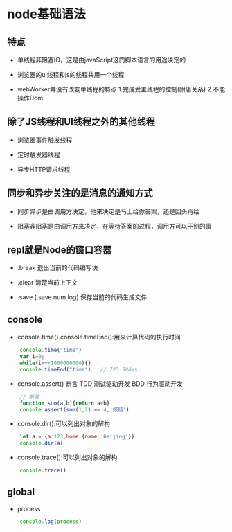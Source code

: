 # node基础语法

## 特点

+ 单线程非阻塞IO，这是由javaScript这门脚本语言的用途决定的

+ 浏览器的ui线程和js的线程共用一个线程

+ webWorker并没有改变单线程的特点 1.完成受主线程的控制(附庸关系)  2.不能操作Dom

## 除了JS线程和UI线程之外的其他线程

+ 浏览器事件触发线程

+ 定时触发器线程

+ 异步HTTP请求线程

## 同步和异步关注的是消息的通知方式

+ 同步异步是由调用方决定，他来决定是马上给你答案，还是回头再给

+ 阻塞非阻塞是由调用方来决定，在等待答案的过程，调用方可以干别的事

## repl就是Node的窗口容器

+ .break 退出当前的代码编写块

+ .clear 清楚当前上下文

+ .save  (.save num.log) 保存当前的代码生成文件

## console

+ console.time() console.timeEnd():用来计算代码的执行时间

```javaScript
    console.time("time")
    var i=0;
    while(i++<1000000000){}
    console.timeEnd("time")   // 723.504ms
```

+ console.assert() 断言 TDD 测试驱动开发 BDD 行为驱动开发

```javaScript
    // 断言 
    function sum(a,b){return a+b}
    console.assert(sum(1,2) == 4,'报错')
```

+ console.dir():可以列出对象的解构

```javaScript
    let a = {a:123,home:{name:'beijing'}}
    console.dir(a)
```
+ console.trace():可以列出对象的解构

```javaScript
    console.trace()
```
## global

+ process 

```javaScript
    console.log(process)
```
